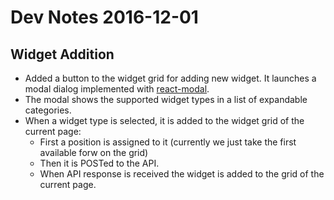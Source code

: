 # Dev Notes 2016-12-01

## Widget Addition

* Added a button to the widget grid for adding new widget. It launches a modal dialog implemented with [react-modal](https://github.com/reactjs/react-modal).
* The modal shows the supported widget types in a list of expandable categories.
* When a widget type is selected, it is added to the widget grid of the current page:
  * First a position is assigned to it (currently we just take the first available forw on the grid)
  * Then it is POSTed to the API.
  * When API response is received the widget is added to the grid of the current page.
 